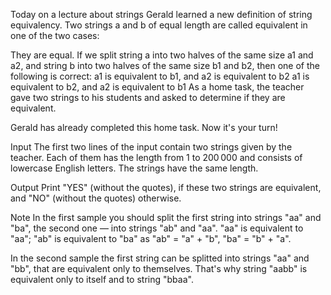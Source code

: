 Today on a lecture about strings Gerald learned a new definition of string equivalency. Two strings a and b of equal length are called equivalent in one of the two cases:

They are equal.
If we split string a into two halves of the same size a1 and a2, and string b into two halves of the same size b1 and b2, then one of the following is correct:
a1 is equivalent to b1, and a2 is equivalent to b2
a1 is equivalent to b2, and a2 is equivalent to b1
As a home task, the teacher gave two strings to his students and asked to determine if they are equivalent.

Gerald has already completed this home task. Now it's your turn!

Input
The first two lines of the input contain two strings given by the teacher. Each of them has the length from 1 to 200 000 and consists of lowercase English letters. The strings have the same length.

Output
Print "YES" (without the quotes), if these two strings are equivalent, and "NO" (without the quotes) otherwise.

Note
In the first sample you should split the first string into strings "aa" and "ba", the second one — into strings "ab" and "aa". "aa" is equivalent to "aa"; "ab" is equivalent to "ba" as "ab" = "a" + "b", "ba" = "b" + "a".

In the second sample the first string can be splitted into strings "aa" and "bb", that are equivalent only to themselves. That's why string "aabb" is equivalent only to itself and to string "bbaa".